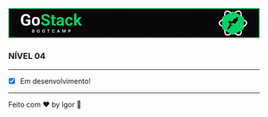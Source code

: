 <a href="#">
  <img alt="GoStack" src="./.github/logo.jpg"/>
</a>

### **NÍVEL 04**

---

- [x] Em desenvolvimento!

---

Feito com ❤ by Igor 🖖